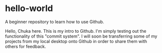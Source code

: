# hello-world
A beginner repository to learn how to use Github.

Hello, Chuka here. This is my intro to Github. 
I'm simply testing out the functionality of this "commit system". I will soon be transferring some of my projects from my local desktop onto Github in order to share them with others for feedback.
